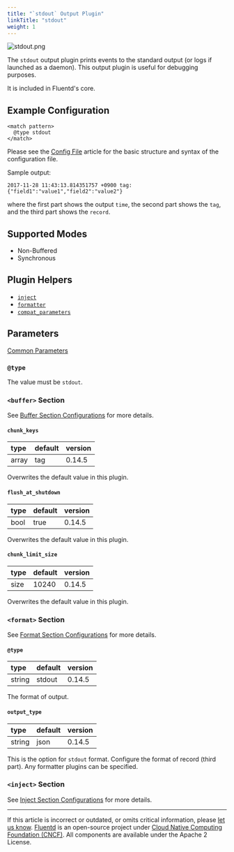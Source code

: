 ```yaml
---
title: "`stdout` Output Plugin"
linkTitle: "stdout"
weight: 1
---
```


![stdout.png](/images/plugins/output/stdout.png)

The `stdout` output plugin prints events to the standard output (or logs if
launched as a daemon). This output plugin is useful for debugging purposes.

It is included in Fluentd's core.

## Example Configuration

```
<match pattern>
  @type stdout
</match>
```

Please see the [Config File](/configuration/config-file.md) article for the basic
structure and syntax of the configuration file.

Sample output:

```
2017-11-28 11:43:13.814351757 +0900 tag: {"field1":"value1","field2":"value2"}
```

where the first part shows the output `time`, the second part shows the `tag`, and
the third part shows the `record`.

## Supported Modes

- Non-Buffered
- Synchronous

## Plugin Helpers

- [`inject`](/developer/api-plugin-helper-inject.md)
- [`formatter`](/developer/api-plugin-helper-formatter.md)
- [`compat_parameters`](/developer/api-plugin-helper-compat_parameters.md)

## Parameters

[Common Parameters](/configuration/plugin-common-parameters.md)

### `@type`

The value must be `stdout`.

### `<buffer>` Section

See [Buffer Section Configurations](/configuration/buffer-section.md) for more
details.

#### `chunk_keys`

| type  | default | version |
| :---- | :------ | :------ |
| array | tag     | 0.14.5  |

Overwrites the default value in this plugin.

#### `flush_at_shutdown`

| type | default | version |
| :--- | :------ | :------ |
| bool | true    | 0.14.5  |

Overwrites the default value in this plugin.

#### `chunk_limit_size`

| type | default | version |
| :--- | :------ | :------ |
| size | 10240   | 0.14.5  |

Overwrites the default value in this plugin.

### `<format>` Section

See [Format Section Configurations](/configuration/format-section.md) for more details.

#### `@type`

| type   | default | version |
| :----- | :------ | :------ |
| string | stdout  | 0.14.5  |

The format of output.

#### `output_type`

| type   | default | version |
| :----- | :------ | :------ |
| string | json    | 0.14.5  |

This is the option for `stdout` format. Configure the format of record
(third part). Any formatter plugins can be specified.

### `<inject>` Section

See [Inject Section Configurations](/configuration/inject-section.md) for more details.

---

If this article is incorrect or outdated, or omits critical information, please
[let us know](https://github.com/fluent/fluentd-docs-gitbook/issues?state=open).
[Fluentd](http://www.fluentd.org/) is an open-source project under
[Cloud Native Computing Foundation (CNCF)](https://cncf.io/). All components are
available under the Apache 2 License.
